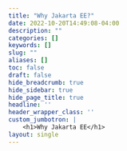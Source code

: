 ```yaml
---
title: "Why Jakarta EE?"
date: 2022-10-20T14:49:08-04:00
description: ""
categories: []
keywords: []
slug: ""
aliases: []
toc: false
draft: false
hide_breadcrumb: true
hide_sidebar: true
hide_page_title: true
headline: ''
header_wrapper_class: ''
custom_jumbotron: |
    <h1>Why Jakarta EE</h1>
layout: single
---
```


